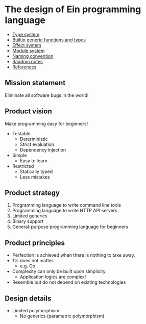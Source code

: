 # The design of Ein programming language

- [Type system](type_system)
- [Builtin generic functions and types](builtin_generics.md)
- [Effect system](effect_system.md)
- [Module system](module_system.md)
- [Naming convention](naming_convention.md)
- [Random notes](random_notes.md)
- [References](references.md)

## Mission statement

Eliminate all software bugs in the world!

## Product vision

Make programming easy for beginners!

- Testable
  - Deterministic
  - Strict evaluation
  - Dependency injection
- Simple
  - Easy to learn
- Restricted
  - Statically typed
  - Less mistakes

## Product strategy

1. Programming language to write command line tools
1. Programming language to write HTTP API servers
1. Limited generics
1. Binary support
1. General-purpose programming language for beginners

## Product principles

- Perfection is achieved when there is nothing to take away.
- 1% does not matter.
  - e.g. Go
- Complexity can only be built upon simplicity.
  - Application logics are complex!
- Resemble but do not depend on existing technologies

## Design details

- Limited polymorphism
  - No generics (parametric polymorphism)
